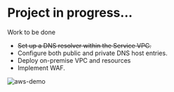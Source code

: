 # Project in progress...

Work to be done

- ~~Set up a DNS resolver within the Service VPC.~~
- Configure both public and private DNS host entries.
- Deploy on-premise VPC and resources
- Implement WAF.

![aws-demo](https://github.com/user-attachments/assets/9f3b8971-0504-4a48-acb6-4cda5abca41a)
